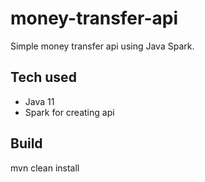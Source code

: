 # money-transfer-api
Simple money transfer api using Java Spark.

## Tech used
- Java 11
- Spark for creating api


## Build
mvn clean install




